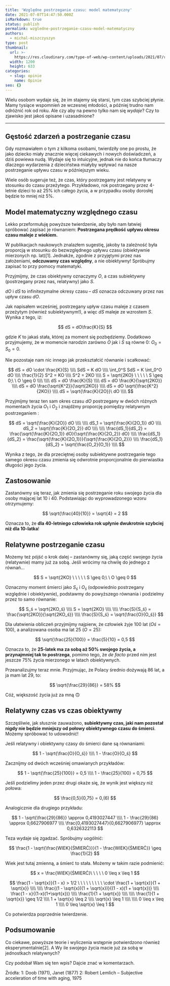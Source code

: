 ```yaml
---
title: 'Względne postrzeganie czasu: model matematyczny'
date: 2021-07-07T14:47:50.000Z
isMarkdown: true
status: publish
permalink: wzgledne-postrzeganie-czasu-model-matematyczny
authors:
  - michal-miszczyszyn
type: post
thumbnail:
  url: >-
    https://res.cloudinary.com/type-of-web/wp-content/uploads/2021/07/relatywny_wzgledny_subiektywny_czas_postrzeganie.png
  width: 1200
  height: 633
categories:
  - slug: opinie
    name: Opinie
seo: {}
---
```


Wielu osobom wydaje się, że im stajemy się starsi, tym czas szybciej płynie. Mamy tysiące wspomnień ze wczesnej młodości, a później trudno nam odróżnić rok od roku. Ale czy aby na pewno tylko nam się *wydaje*? Czy to zjawisko jest jakoś opisane i uzasadnione?

---

<script defer src="https://cdnjs.cloudflare.com/ajax/libs/mathjax/2.7.5/MathJax.js?config=TeX-AMS_CHTML"></script>

## Gęstość zdarzeń a postrzeganie czasu

Gdy rozmawiałem o tym z kilkoma osobami, twierdziły one po prostu, że jako dziecko miały znacznie więcej ciekawych i nowych doświadczeń, a dziś powiewa nudą. Wydaje się to intuicyjne, jednak nie do końca tłumaczy dlaczego wydarzenia z dzieciństwa miałyby wpływać na nasze postrzeganie upływu czasu w późniejszym wieku.

Wiele osób sugeruje też, że czas, który postrzegamy jest relatywny w stosunku do czasu przeżytego. Przykładowo, rok postrzegany przez 4-letnie dzieci to aż 25% ich całego życia, a w przypadku osoby dorosłej będzie to mniej niż 5%.

## Model matematyczny względnego czasu

Lekko przeformułuję powyższe twierdzenie, aby było nam łatwiej spróbować zapisać je równaniem: **Postrzegana prędkość upływu okresu czasu maleje z wiekiem.**

W publikacjach naukowych znalazłem sugestię, jakoby ta zależność była proporcją w stosunku do bezwzględnego upływu czasu (obiektywnie mierzonych np. lat)[1]. Jednakże, zgodnie z przyjętymi przez nas założeniami, **odczuwamy czas względny**, a nie obiektywny! Spróbujmy zapisać to przy pomocy matematyki.

Przyjmijmy, że czas obiektywny oznaczymy $O$, a czas subiektywny (postrzegany przez nas, relatywny) jako $S$.

$dO$ i $dS$ to infinitezymalne okresy czasu – $dS$ oznacza odczuwany przez nas upływ czasu $dO$.

Jak napisałem wcześniej, postrzegany upływ czasu maleje z czasem przeżytym (również subiektywnym!), a więc $dS$ maleje ze wzrostem $S$. Wynika z tego, iż:

$$
dS = dO\frac{K}{S}
$$

gdzie $K$ to jakaś stała, której za moment się pozbędziemy. Dodatkowo przyjmujemy, że w momencie narodzin zarówno $O$ jak i $S$ są równe 0: $O_0 = S_0 = 0$.

Nie pozostaje nam nic innego jak przekształcić równanie i scałkować:

$$
dS = dO \cdot \frac{K}{S} \\\\
SdS = K dO \\\\
\int_0^S SdS = K \int_0^O dO \\\\
\frac{1}{2} S^2 = KO \\\\
S^2 = 2KO \\\\
S = \sqrt{2KO} \ \ \ \ \ S \geq 0;\ \  O \geq 0 \\\\
\\\\
dS = dO \frac{K}{S} \\\\
dS = dO \frac{K}{\sqrt{2KO}} \\\\
dS = dO \frac{\sqrt{K^2}}{\sqrt{2KO}} \\\\
dS = dO \sqrt{\frac{K^2}{2KO}} \\\\
dS = \sqrt{\frac{K}{2O}}\ dO \\\\
$$

Przyjmijmy teraz ten sam okres czasu $dO$ postrzegany w dwóch różnych momentach życia $O_1$ i $O_2$ i znajdźmy proporcję pomiędzy relatywnym postrzeganiem :

$$
dS = \sqrt{\frac{K}{2O}} dO \\\\
\\\\
dS_1 = \sqrt{\frac{K}{2O_1}} dO \\\\
dS_2 = \sqrt{\frac{K}{2O_2}} dO \\\\
\\\\
\frac{dS_1}{dS_2} = \frac{\sqrt{\frac{K}{2O_1}} dO}{\sqrt{\frac{K}{2O_2}} dO} \\\\
\frac{dS_1}{dS_2} = \frac{\sqrt{\frac{K}{2O_1}}}{\sqrt{\frac{K}{2O_2}}} \\\\
\frac{dS_1}{dS_2} = \sqrt{\frac{O_2}{O_1}} \\\\
$$

Wynika z tego, że dla przeciętnej osoby subiektywne postrzeganie tego samego okresu czasu zmienia się odwrotnie proporcjonalnie do pierwiastka długości jego życia.

## Zastosowanie

Zastanówmy się teraz, jak zmienia się postrzeganie roku swojego życia dla osoby mającej lat 10 i 40. Podstawiając do wyprowadzonego wzoru otrzymujemy:

$$
\sqrt{\frac{40}{10}} = \sqrt{4} = 2
$$

Oznacza to, że **dla 40-letniego człowieka rok upłynie dwukrotnie szybciej niż dla 10-latka**!

## Relatywne postrzeganie czasu

Możemy też pójść o krok dalej – zastanówmy się, jaką część swojego życia (relatywnie) mamy już za sobą. Jeśli wrócimy na chwilę do jednego z równań…

$$
S = \sqrt{2KO} \ \ \ \ \ S \geq 0;\ \  O \geq 0
$$

Oznaczmy moment śmierci jako $S_ś$ i $O_ś$ (odpowiednio postrzegany względnie i obiektywnie), podstawmy do powyższego równania i podzielmy przez to samo równanie:

$$
S_ś = \sqrt{2KO_ś} \\\\
S = \sqrt{2KO} \\\\
\\\\
\frac{S}{S_ś} = \frac{\sqrt{2KO}}{\sqrt{2KO_ś}} \\\\
\frac{S}{S_ś} = \sqrt{\frac{O}{O_ś}}
$$

Dla ułatwienia obliczeń przyjmijmy najpierw, że człowiek żyje 100 lat ($Oś = 100$), a analizowana osoba ma lat 25 ($O = 25$):

$$
\sqrt{\frac{25}{100}} = \frac{5}{10} = 0,5
$$

Oznacza to, że **25-latek ma za sobą aż 50% swojego życia, a przynajmniej tak to postrzega**, pomimo tego, że _de facto_ przed nim jest jeszcze 75% życia mierzonego w latach obiektywnych.

Przeanalizujmy teraz mnie. Przyjmując, że Polacy średnio dożywają 86 lat, a ja mam lat 29, to:

$$
\sqrt{\frac{29}{86}} = 58%
$$

Cóż, większość życia już za mną 🙃

## Relatywny czas vs czas obiektywny

Szczęśliwie, jak słusznie zauważono, **subiektywny czas, jaki nam pozostał nigdy nie będzie mniejszy od połowy obiektywnego czasu do śmierci**. Możemy spróbować to udowodnić!

Jeśli relatywny i obiektywny czasy do śmierci dane są równaniami:

$$
1 - \sqrt{\frac{O}{O_ś}} \\\\
1 - \frac{O}{O_ś}
$$

Zacznijmy od dwóch wcześniej omawianych przykładów:

$$
1 - \sqrt{\frac{25}{100}} = 0,5 \\\\
1 - \frac{25}{100} = 0,75
$$

Jeśli podzielimy jeden przez drugi okaże się, że wynik jest większy niż połowa:

$$
\frac{0,5}{0,75} = 0,(6)
$$

Analogicznie dla drugiego przykładu:

$$
1 - \sqrt{\frac{29}{86}} \approx 0,4193027447 \\\\
1 - \frac{29}{86} \approx 0,6627906977 \\\\
\frac{0,4193027447}{0,6627906977} \approx 0,6326322113
$$

Teza wydaje się zgadzać. Spróbujmy uogólnić:

$$
\frac{1 - \sqrt{\frac{WIEK}{ŚMIERĆ}}}{1 - \frac{WIEK}{ŚMIERĆ}} \geq \frac{1}{2}
$$

Wiek jest tutaj zmienną, a śmierć to stała. Możemy w takim razie podmienić:

$$
x = \frac{WIEK}{ŚMIERĆ}\ \ \ \ \   0 \leq x \leq 1
$$

$$
\frac{1 - \sqrt{x}}{1 - x} > 1/2 \ \ \ \ \ \ \ \ \ \cdot \frac{1 + \sqrt{x}}{1 + \sqrt{x}} \\\\
 \\\\
\frac{(1 - \sqrt{x})(1 + \sqrt{x})}{(1 - x)(1 + \sqrt{x})} \\\\
\frac{1 - x}{(1-x)(1+\sqrt{x})} \\\\
\frac{1}{1 + \sqrt{x}} \\\\
 \\\\
\frac{1}{1 + \sqrt{x}} \geq 1/2 \\\\
1 + \sqrt{x} \leq 2 \\\\
\sqrt{x} \leq 1 \\\\
\\\\
0 \leq x \leq 1 \\\\
0 \leq \sqrt{x} \leq 1
$$

Co potwierdza poprzednie twierdzenie.

## Podsumowanie

Co ciekawe, powyższe teorie i wyliczenia wstępnie potwierdzono również eksperymentalnie[2]. A Wy ile swojego życia macie już za sobą w jednostkach relatywnych?

Czy podobał Wam się ten wpis? Dajcie znać w komentarzach.

Źródła:
1: Doob (1971), Janet (1877)
2: Robert Lemlich – Subjective acceleration of time with aging, 1975
